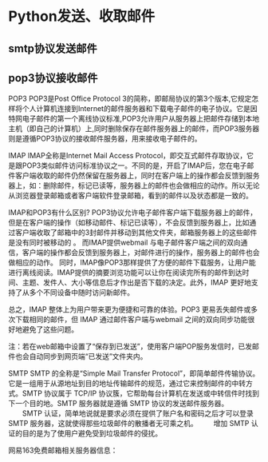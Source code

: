 # Python发送、收取邮件

## smtp协议发送邮件

## pop3协议接收邮件

POP3
POP3是Post Office Protocol 3的简称，即邮局协议的第3个版本,它规定怎样将个人计算机连接到Internet的邮件服务器和下载电子邮件的电子协议。它是因特网电子邮件的第一个离线协议标准,POP3允许用户从服务器上把邮件存储到本地主机（即自己的计算机）上,同时删除保存在邮件服务器上的邮件，而POP3服务器则是遵循POP3协议的接收邮件服务器，用来接收电子邮件的。

IMAP
IMAP全称是Internet Mail Access Protocol，即交互式邮件存取协议，它是跟POP3类似邮件访问标准协议之一。不同的是，开启了IMAP后，您在电子邮件客户端收取的邮件仍然保留在服务器上，同时在客户端上的操作都会反馈到服务器上，如：删除邮件，标记已读等，服务器上的邮件也会做相应的动作。所以无论从浏览器登录邮箱或者客户端软件登录邮箱，看到的邮件以及状态都是一致的。

IMAP和POP3有什么区别?
POP3协议允许电子邮件客户端下载服务器上的邮件，但是在客户端的操作（如移动邮件、标记已读等），不会反馈到服务器上，比如通过客户端收取了邮箱中的3封邮件并移动到其他文件夹，邮箱服务器上的这些邮件是没有同时被移动的 。
而IMAP提供webmail 与电子邮件客户端之间的双向通信，客户端的操作都会反馈到服务器上，对邮件进行的操作，服务器上的邮件也会做相应的动作。
同时，IMAP像POP3那样提供了方便的邮件下载服务，让用户能进行离线阅读。IMAP提供的摘要浏览功能可以让你在阅读完所有的邮件到达时间、主题、发件人、大小等信息后才作出是否下载的决定。此外，IMAP 更好地支持了从多个不同设备中随时访问新邮件。

总之，IMAP 整体上为用户带来更为便捷和可靠的体验。POP3 更易丢失邮件或多次下载相同的邮件，但 IMAP 通过邮件客户端与webmail 之间的双向同步功能很好地避免了这些问题。

 注：若在web邮箱中设置了“保存到已发送”，使用客户端POP服务发信时，已发邮件也会自动同步到网页端“已发送”文件夹内。

SMTP
SMTP 的全称是“Simple Mail Transfer Protocol”，即简单邮件传输协议。它是一组用于从源地址到目的地址传输邮件的规范，通过它来控制邮件的中转方式。SMTP 协议属于 TCP/IP 协议簇，它帮助每台计算机在发送或中转信件时找到下一个目的地。SMTP 服务器就是遵循 SMTP 协议的发送邮件服务器。
　　SMTP 认证，简单地说就是要求必须在提供了账户名和密码之后才可以登录 SMTP 服务器，这就使得那些垃圾邮件的散播者无可乘之机。
　　增加 SMTP 认证的目的是为了使用户避免受到垃圾邮件的侵扰。

网易163免费邮箱相关服务器信息：